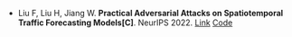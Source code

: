 * Liu F, Liu H, Jiang W. <b>Practical Adversarial Attacks on Spatiotemporal Traffic Forecasting Models[C]</b>. NeurIPS 2022. [Link](https://arxiv.org/abs/2210.02447) [Code](https://github.com/kdd-hkust/Adv-ST)
